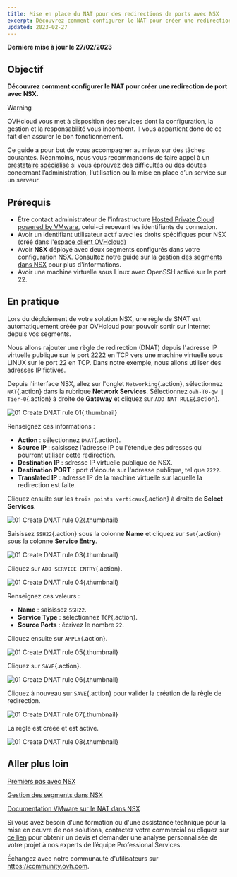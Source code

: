 ```yaml
---
title: Mise en place du NAT pour des redirections de ports avec NSX
excerpt: Découvrez comment configurer le NAT pour créer une redirection de port
updated: 2023-02-27
---
```


**Dernière mise à jour le 27/02/2023**

## Objectif

**Découvrez comment configurer le NAT pour créer une redirection de port avec NSX.**

> [!warning]
> OVHcloud vous met à disposition des services dont la configuration, la gestion et la responsabilité vous incombent. Il vous appartient donc de ce fait d’en assurer le bon fonctionnement.
>
> Ce guide a pour but de vous accompagner au mieux sur des tâches courantes. Néanmoins, nous vous recommandons de faire appel à un [prestataire spécialisé](https://partner.ovhcloud.com/fr/) si vous éprouvez des difficultés ou des doutes concernant l’administration, l’utilisation ou la mise en place d’un service sur un serveur.
>

## Prérequis

- Être contact administrateur de l'infrastructure [Hosted Private Cloud powered by VMware](https://www.ovhcloud.com/fr/enterprise/products/hosted-private-cloud/), celui-ci recevant les identifiants de connexion.
- Avoir un identifiant utilisateur actif avec les droits spécifiques pour NSX (créé dans l'[espace client OVHcloud](https://www.ovh.com/auth/?action=gotomanager&from=https://www.ovh.com/fr/&ovhSubsidiary=fr))
- Avoir **NSX** déployé avec deux segments configurés dans votre configuration NSX. Consultez notre guide sur la [gestion des segments dans NSX](/pages/cloud/private-cloud/nsx-02-segment-management) pour plus d'informations.
- Avoir une machine virtuelle sous Linux avec OpenSSH activé sur le port 22.

## En pratique

Lors du déploiement de votre solution NSX, une règle de SNAT est automatiquement créée par OVHcloud pour pouvoir sortir sur Internet depuis vos segments.

Nous allons rajouter une règle de redirection (DNAT) depuis l'adresse IP virtuelle publique sur le port 2222 en TCP vers une machine virtuelle sous LINUX sur le port 22 en TCP. Dans notre exemple, nous allons utiliser des adresses IP fictives.

Depuis l'interface NSX, allez sur l'onglet `Networking`{.action}, sélectionnez `NAT`{.action} dans la rubrique **Network Services**. Sélectionnez `ovh-T0-gw | Tier-0`{.action} à droite de **Gateway** et cliquez sur `ADD NAT RULE`{.action}.

![01 Create DNAT rule 01](images/01-create-dnat-rules01.png){.thumbnail}

Renseignez ces informations :

- **Action** : sélectionnez `DNAT`{.action}.
- **Source IP** : saisissez l'adresse IP ou l'étendue des adresses qui pourront utiliser cette redirection.
- **Destination IP** : sdresse IP virtuelle publique de NSX.
- **Destination PORT** : port d'écoute sur l'adresse publique, tel que `2222`.
- **Translated IP** : adresse IP de la machine virtuelle sur laquelle la redirection est faite.

Cliquez ensuite sur les `trois points verticaux`{.action} à droite de **Select Services**.

![01 Create DNAT rule 02](images/01-create-dnat-rules02.png){.thumbnail}

Saisissez `SSH22`{.action} sous la colonne **Name** et cliquez sur `Set`{.action} sous la colonne **Service Entry**.

![01 Create DNAT rule 03](images/01-create-dnat-rules03.png){.thumbnail}

Cliquez sur `ADD SERVICE ENTRY`{.action}.

![01 Create DNAT rule 04](images/01-create-dnat-rules04.png){.thumbnail}

Renseignez ces valeurs :

- **Name** : saisissez `SSH22`.
- **Service Type** : sélectionnez `TCP`{.action}.
- **Source Ports** : écrivez le nombre `22`.

Cliquez ensuite sur `APPLY`{.action}.

![01 Create DNAT rule 05](images/01-create-dnat-rules05.png){.thumbnail}

Cliquez sur `SAVE`{.action}.

![01 Create DNAT rule 06](images/01-create-dnat-rules06.png){.thumbnail}

Cliquez à nouveau sur `SAVE`{.action} pour valider la création de la règle de redirection.

![01 Create DNAT rule 07](images/01-create-dnat-rules07.png){.thumbnail}

La règle est créée et est active. 

![01 Create DNAT rule 08](images/01-create-dnat-rules08.png){.thumbnail}

## Aller plus loin

[Premiers pas avec NSX](/pages/cloud/private-cloud/nsx-01-first-steps)

[Gestion des segments dans NSX](/pages/cloud/private-cloud/nsx-02-segment-management)

[Documentation VMware sur le NAT dans NSX](https://docs.vmware.com/fr/VMware-NSX-T-Data-Center/3.2/administration/GUID-7AD2C384-4303-4D6C-A44A-DEF45AA18A92.html)

Si vous avez besoin d'une formation ou d'une assistance technique pour la mise en oeuvre de nos solutions, contactez votre commercial ou cliquez sur [ce lien](https://www.ovhcloud.com/fr/professional-services/) pour obtenir un devis et demander une analyse personnalisée de votre projet à nos experts de l’équipe Professional Services.

Échangez avec notre communauté d'utilisateurs sur <https://community.ovh.com>.

